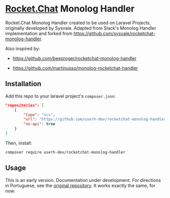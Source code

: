 # [Rocket.Chat](https://rocket.chat/) Monolog Handler

Rocket.Chat Monolog Handler created to be used on Laravel Projects, originally developed by Sysvale. Adapted from Slack's Monolog Handler implementation and forked from https://github.com/sysvale/rocketchat-monolog-handler.

Also inspired by:
 - https://github.com/beeproger/rocketchat-monolog-handler

 - https://github.com/martinusso/monolog-rocketchat-handler

## Installation

Add this repo to your laravel project's `composer.json`:

```json
"repositories": [
	{
		"type": "vcs",
		"url": "https://github.com/userh-dev/rocketchat-monolog-handler.git",
		"no-api": true
	}
]
```

Then, install:

```bash
composer require userh-dev/rocketchat-monolog-handler
```

## Usage

This is an early version. Documentation under development. For directions in Portuguese, see the [original repository](https://github.com/sysvale/rocketchat-monolog-handler). It works exactly the same, for now.